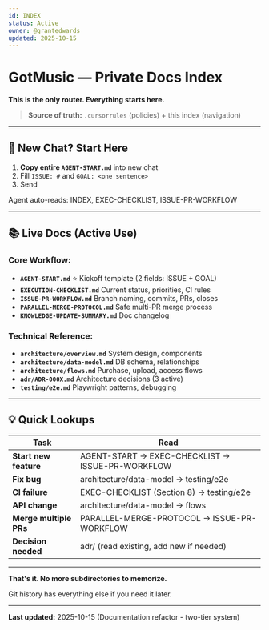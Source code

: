 ```yaml
---
id: INDEX
status: Active
owner: @grantedwards
updated: 2025-10-15
---
```


# GotMusic — Private Docs Index

**This is the only router. Everything starts here.**

> **Source of truth:** `.cursorrules` (policies) + this index (navigation)

---

## 🚀 New Chat? Start Here

1. **Copy entire `AGENT-START.md`** into new chat
2. Fill `ISSUE: #` and `GOAL: <one sentence>`
3. Send

Agent auto-reads: INDEX, EXEC-CHECKLIST, ISSUE-PR-WORKFLOW

---

## 📚 Live Docs (Active Use)

### **Core Workflow:**
- **`AGENT-START.md`** ⭐ Kickoff template (2 fields: ISSUE + GOAL)
- **`EXECUTION-CHECKLIST.md`** Current status, priorities, CI rules
- **`ISSUE-PR-WORKFLOW.md`** Branch naming, commits, PRs, closes
- **`PARALLEL-MERGE-PROTOCOL.md`** Safe multi-PR merge process
- **`KNOWLEDGE-UPDATE-SUMMARY.md`** Doc changelog

### **Technical Reference:**
- **`architecture/overview.md`** System design, components
- **`architecture/data-model.md`** DB schema, relationships
- **`architecture/flows.md`** Purchase, upload, access flows
- **`adr/ADR-000X.md`** Architecture decisions (3 active)
- **`testing/e2e.md`** Playwright patterns, debugging

---

## 💡 Quick Lookups

| Task | Read |
|------|------|
| **Start new feature** | AGENT-START → EXEC-CHECKLIST → ISSUE-PR-WORKFLOW |
| **Fix bug** | architecture/data-model → testing/e2e |
| **CI failure** | EXEC-CHECKLIST (Section 8) → testing/e2e |
| **API change** | architecture/data-model → flows |
| **Merge multiple PRs** | PARALLEL-MERGE-PROTOCOL → ISSUE-PR-WORKFLOW |
| **Decision needed** | adr/ (read existing, add new if needed) |

---

**That's it. No more subdirectories to memorize.**

Git history has everything else if you need it later.

---

**Last updated:** 2025-10-15 (Documentation refactor - two-tier system)


